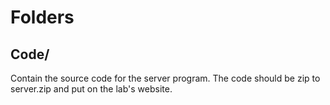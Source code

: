 # Folders


## Code/ 
Contain the source code for the server program.
The code should be zip to server.zip and 
put on the lab's website. 

